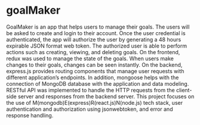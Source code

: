 # goalMaker

GoalMaker is an app that helps users to manage their goals. The users will be asked to create and login to their account. Once the user credential is authenticated, 
the app will authorize the user by generating a 48 hours expirable JSON format web token. The authorized user is able to perform actions such as creating, viewing, 
and deleting goals. On the frontend, redux was used to manage the state of the goals. When users make changes to their goals, changes can be seen instantly. 
On the backend, express.js provides routing components that manage user requests with different application’s endpoints. In addition, mongoose helps with the 
connection of MongoDB database with the application and data modeling. RESTful API was implemented to handle the HTTP requests from the client-side server and responses from the backend server. 
This project focuses on the use of M(mongodb)E(express)R(react.js)N(node.js) tech stack, user authentication and authorization using jsonwebtoken, and error and response handling.
